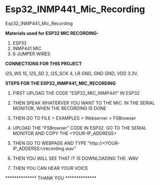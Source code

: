 # Esp32_INMP441_Mic_Recording
Esp32_INMP441_Mic_Recording


****Materials used for ESP32 MIC RECORDING-****

1) ESP32
2) INMP441 MIC
3) 6 JUMPER WIRES

****CONNECTIONS FOR THIS PROJECT****


I2S_WS 15, 
I2S_SD 2, 
I2S_SCK 4, 
LR GND, 
GND GND, 
VDD 3.3V, 

****STEPS FOR THE ESP32_INMP441_MIC_RECORDING****

1) FIRST UPLOAD THE CODE "ESP32_MIC_INMP441" IN ESP32

2) THEN SPEAK WHATERVER YOU WANT TO THE MIC. IN THE SERIAL MONITOR, WHEN THE RECORDING IS DONE

3) THEN GO TO FILE > EXAMPLES > Webserver > FSBrowser

4) UPLOAD THE "FSBrowser" CODE IN ESP32. GO TO THE SERIAL MONITOR AND COPY THE <YOUR-IP_ADDRESS>

5) THEN GO TO WEBPAGE AND TYPE "http://<YOUR-IP_ADDERSS>/recording.wav"

6) THEN YOU WILL SEE THAT IT IS DOWNLOADING THE .WAV

7) THEN YOU CAN HEAR YOUR VOICE

************** THANK YOU **************
